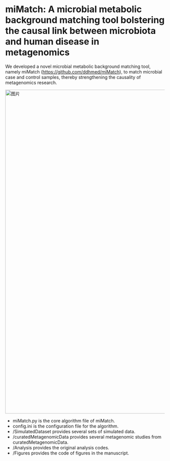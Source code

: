 # miMatch: A microbial metabolic background matching tool bolstering the causal link between microbiota and human disease in metagenomics

We developed a novel microbial metabolic background matching tool, namely miMatch (https://github.com/ddhmed/miMatch), to match microbial case and control samples, thereby strengthening the causality of metagenomics research.

<img width="1023" alt="图片" src="https://user-images.githubusercontent.com/15136517/215239644-232227da-a44e-4441-abff-ce860674da11.png">


- miMatch.py is the core algorithm file of miMatch.
- config.ini is the configuration file for the algorithm.
- /SimulatedDataset provides several sets of simulated data.
- /curatedMetagenomicData provides several metagenomic studies from curatedMetagenomicData.
- /Analysis provides the original analysis codes.
- /Figures provides the code of figures in the manuscript.
